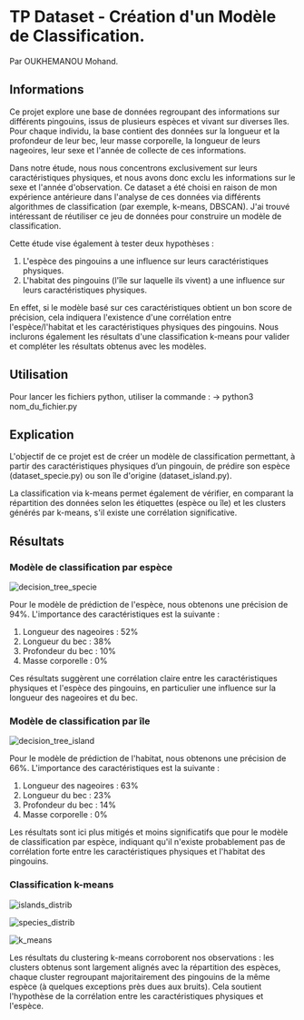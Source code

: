 # TP Dataset - Création d'un Modèle de Classification.
Par OUKHEMANOU Mohand.

## Informations

Ce projet explore une base de données regroupant des informations sur différents pingouins, issus de plusieurs espèces et vivant sur diverses îles. Pour chaque individu, la base contient des données sur la longueur et la profondeur de leur bec, leur masse corporelle, la longueur de leurs nageoires, leur sexe et l'année de collecte de ces informations.

Dans notre étude, nous nous concentrons exclusivement sur leurs caractéristiques physiques, et nous avons donc exclu les informations sur le sexe et l'année d'observation. Ce dataset a été choisi en raison de mon expérience antérieure dans l'analyse de ces données via différents algorithmes de classification (par exemple, k-means, DBSCAN). J'ai trouvé intéressant de réutiliser ce jeu de données pour construire un modèle de classification.

Cette étude vise également à tester deux hypothèses :
1. L'espèce des pingouins a une influence sur leurs caractéristiques physiques.
2. L'habitat des pingouins (l'île sur laquelle ils vivent) a une influence sur leurs caractéristiques physiques.

En effet, si le modèle basé sur ces caractéristiques obtient un bon score de précision, cela indiquera l'existence d'une corrélation entre l'espèce/l'habitat et les caractéristiques physiques des pingouins. Nous inclurons également les résultats d'une classification k-means pour valider et compléter les résultats obtenus avec les modèles.

## Utilisation

Pour lancer les fichiers python, utiliser la commande : 
    -> python3 nom_du_fichier.py

## Explication

L'objectif de ce projet est de créer un modèle de classification permettant, à partir des caractéristiques physiques d’un pingouin, de prédire son espèce (dataset_specie.py) ou son île d'origine (dataset_island.py).

La classification via k-means permet également de vérifier, en comparant la répartition des données selon les étiquettes (espèce ou île) et les clusters générés par k-means, s'il existe une corrélation significative.

## Résultats

### Modèle de classification par espèce

![decision_tree_specie](https://github.com/user-attachments/assets/86f699e3-04cc-4e14-9f52-7ff4c267229c)

Pour le modèle de prédiction de l'espèce, nous obtenons une précision de 94%. L'importance des caractéristiques est la suivante :
1. Longueur des nageoires : 52%
2. Longueur du bec : 38%
3. Profondeur du bec : 10%
4. Masse corporelle : 0%

Ces résultats suggèrent une corrélation claire entre les caractéristiques physiques et l'espèce des pingouins, en particulier une influence sur la longueur des nageoires et du bec.

### Modèle de classification par île

![decision_tree_island](https://github.com/user-attachments/assets/ccf1f780-bb59-420f-8972-987d59b21e77)

Pour le modèle de prédiction de l'habitat, nous obtenons une précision de 66%. L'importance des caractéristiques est la suivante :
1. Longueur des nageoires : 63%
2. Longueur du bec : 23%
3. Profondeur du bec : 14%
4. Masse corporelle : 0%

Les résultats sont ici plus mitigés et moins significatifs que pour le modèle de classification par espèce, indiquant qu'il n'existe probablement pas de corrélation forte entre les caractéristiques physiques et l'habitat des pingouins.

### Classification k-means

![islands_distrib](https://github.com/user-attachments/assets/c4ea2198-c15e-4dcb-927b-6a4e23a9f670)

![species_distrib](https://github.com/user-attachments/assets/e9190833-f164-4e90-81db-99a1cea6faab)

![k_means](https://github.com/user-attachments/assets/19a31e03-733a-43c6-a99b-d62384ac2298)

Les résultats du clustering k-means corroborent nos observations : les clusters obtenus sont largement alignés avec la répartition des espèces, chaque cluster regroupant majoritairement des pingouins de la même espèce (à quelques exceptions près dues aux bruits). Cela soutient l'hypothèse de la corrélation entre les caractéristiques physiques et l'espèce.
